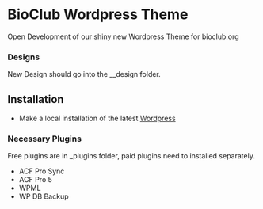 # BioClub Wordpress Theme

Open Development of our shiny new Wordpress Theme for bioclub.org

### Designs
New Design should go into the _\_design folder.

##

## Installation

- Make a local installation of the latest [Wordpress](http://wordpress.org)
### Necessary Plugins
Free plugins are in \_plugins folder, paid plugins need to installed separately.

* ACF Pro Sync
* ACF Pro 5
* WPML
* WP DB Backup
